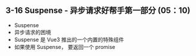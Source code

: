 ## 3-16 Suspense - 异步请求好帮手第一部分 (05：10)

- Suspense
- 异步请求的困境
- Suspense 是 Vue3 推出的一个内置的特殊组件
- 如果使用 Suspense， 要返回一个 promise
